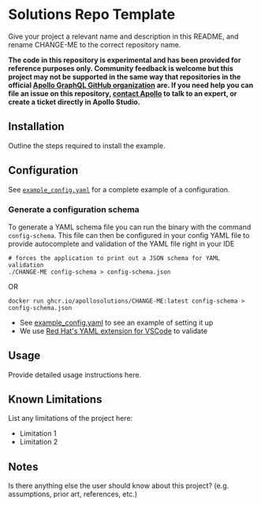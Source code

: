 # Solutions Repo Template

Give your project a relevant name and description in this README, and rename CHANGE-ME to the correct repository name.

**The code in this repository is experimental and has been provided for reference purposes only. Community feedback is welcome but this project may not be supported in the same way that repositories in the official [Apollo GraphQL GitHub organization](https://github.com/apollographql) are. If you need help you can file an issue on this repository, [contact Apollo](https://www.apollographql.com/contact-sales) to talk to an expert, or create a ticket directly in Apollo Studio.**

## Installation

Outline the steps required to install the example.

## Configuration

See [`example_config.yaml`](./example_config.yaml) for a complete example of a configuration.

### Generate a configuration schema
To generate a YAML schema file you can run the binary with the command `config-schema`. This file can then be configured in your config YAML file to provide autocomplete and validation of the YAML file right in your IDE

```shell
# forces the application to print out a JSON schema for YAML validation
./CHANGE-ME config-schema > config-schema.json
```
OR
```shell
docker run ghcr.io/apollosolutions/CHANGE-ME:latest config-schema > config-schema.json
```

* See [example_config.yaml](./example_config.yaml) to see an example of setting it up
* We use [Red Hat's YAML extension for VSCode](https://marketplace.visualstudio.com/items?itemName=redhat.vscode-yaml) to validate

## Usage

Provide detailed usage instructions here.

## Known Limitations

List any limitations of the project here:

- Limitation 1
- Limitation 2

## Notes

Is there anything else the user should know about this project? (e.g. assumptions, prior art, references, etc.)
